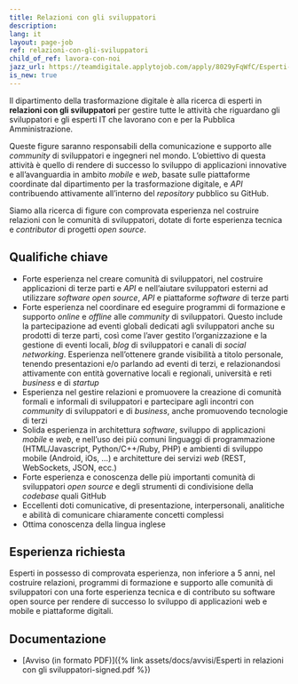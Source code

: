 ```yaml
---
title: Relazioni con gli sviluppatori
description:
lang: it
layout: page-job
ref: relazioni-con-gli-sviluppatori
child_of_ref: lavora-con-noi
jazz_url: https://teamdigitale.applytojob.com/apply/8029yFqWfC/Esperti-In-Relazioni-Con-Gli-Sviluppatori.html
is_new: true
---
```


Il dipartimento della trasformazione digitale è alla ricerca di esperti
in **relazioni con gli sviluppatori** per gestire tutte le attività che
riguardano gli sviluppatori e gli esperti IT che lavorano con e per la
Pubblica Amministrazione.

Queste figure saranno responsabili della comunicazione e supporto alle
*community* di sviluppatori e ingegneri nel mondo. L’obiettivo di questa
attività è quello di rendere di successo lo sviluppo di applicazioni
innovative e all’avanguardia in ambito *mobile* e *web*, basate sulle
piattaforme coordinate dal dipartimento per la trasformazione digitale,
e *API* contribuendo attivamente all’interno del *repository* pubblico
su GitHub.

Siamo alla ricerca di figure con comprovata esperienza nel costruire
relazioni con le comunità di sviluppatori, dotate di forte esperienza
tecnica e *contributor* di progetti *open source*.

## Qualifiche chiave

-   Forte esperienza nel creare comunità di sviluppatori, nel costruire
    applicazioni di terze parti e *API* e nell’aiutare sviluppatori
    esterni ad utilizzare *software open source*, *API* e piattaforme
    *software* di terze parti
-   Forte esperienza nel coordinare ed eseguire programmi di formazione
    e supporto *online* e *offline* alle *community* di sviluppatori.
    Questo include la partecipazione ad eventi globali dedicati agli
    sviluppatori anche su prodotti di terze parti, così come l’aver
    gestito l’organizzazione e la gestione di eventi locali, *blog* di
    sviluppatori e canali di *social* *networking*. Esperienza
    nell’ottenere grande visibilità a titolo personale, tenendo
    presentazioni e/o parlando ad eventi di terzi, e relazionandosi
    attivamente con entità governative locali e regionali, università e
    reti *business* e di *startup*
-   Esperienza nel gestire relazioni e promuovere la creazione di
    comunità formali e informali di sviluppatori e partecipare agli
    incontri con *community* di sviluppatori e di *business*, anche
    promuovendo tecnologie di terzi
-   Solida esperienza in architettura *software*, sviluppo di
    applicazioni *mobile* e *web*, e nell’uso dei più comuni linguaggi
    di programmazione (HTML/Javascript, Python/C++/Ruby, PHP) e ambienti
    di sviluppo mobile (Android, iOs, …) e architetture dei servizi
    *web* (REST, WebSockets, JSON, ecc.)
-   Forte esperienza e conoscenza delle più importanti comunità di
    sviluppatori *open source* e degli strumenti di condivisione della
    *codebase* quali GitHub
-   Eccellenti doti comunicative, di presentazione, interpersonali,
    analitiche e abilità di comunicare chiaramente concetti complessi
-   Ottima conoscenza della lingua inglese

## Esperienza richiesta

Esperti in possesso di comprovata esperienza, non inferiore a 5 anni, nel costruire relazioni,
programmi di formazione e supporto alle comunità di sviluppatori con una forte esperienza
tecnica e di contributo su software open source per rendere di successo lo sviluppo di
applicazioni web e mobile e piattaforme digitali.

## Documentazione

- [Avviso (in formato PDF)]({% link assets/docs/avvisi/Esperti in relazioni con gli sviluppatori-signed.pdf %})
